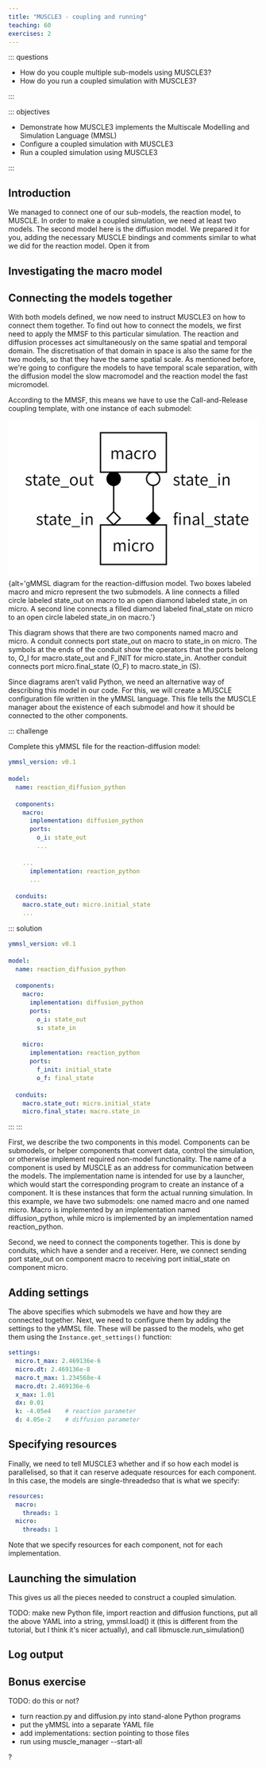 ```yaml
---
title: "MUSCLE3 - coupling and running"
teaching: 60
exercises: 2
---
```


::: questions

- How do you couple multiple sub-models using MUSCLE3?
- How do you run a coupled simulation with MUSCLE3?

:::

::: objectives

- Demonstrate how MUSCLE3 implements the Multiscale Modelling and Simulation Language (MMSL)
- Configure a coupled simulation with MUSCLE3
- Run a coupled simulation using MUSCLE3

:::

## Introduction

We managed to connect one of our sub-models, the reaction model, to MUSCLE. In order to make a coupled simulation, we need at least two models. The second model here is the diffusion model. We prepared it for you, adding the necessary MUSCLE bindings and comments similar to what we did for the reaction model. Open it from 

## Investigating the macro model


## Connecting the models together

With both models defined, we now need to instruct MUSCLE3 on how to connect them together. To find out how to connect the models, we first need to apply the MMSF to this particular simulation. The reaction and diffusion processes act simultaneously on the same spatial and temporal domain. The discretisation of that domain in space is also the same for the two models, so that they have the same spatial scale. As mentioned before, we're going to configure the models to have temporal scale separation, with the diffusion model the slow macromodel and the reaction model the fast micromodel.

According to the MMSF, this means we have to use the Call-and-Release coupling template, with one instance of each submodel:

![gMMSL diagram for the reaction-diffusion model](fig/ep04-reaction-diffusion-coupling.png){alt='gMMSL diagram for the reaction-diffusion model. Two boxes labeled macro and micro represent the two submodels. A line connects a filled circle labeled state_out on macro to an open diamond labeled state_in on micro. A second line connects a filled diamond labeled final_state on micro to an open circle labeled state_in on macro.'}

This diagram shows that there are two components named macro and micro. A conduit connects port state_out on macro to state_in on micro. The symbols at the ends of the conduit show the operators that the ports belong to, O_I for macro.state_out and F_INIT for micro.state_in. Another conduit connects port micro.final_state (O_F) to macro.state_in (S).

Since diagrams aren’t valid Python, we need an alternative way of describing this model in our code. For this, we will create a MUSCLE configuration file written in the yMMSL language. This file tells the MUSCLE manager about the existence of each submodel and how it should be connected to the other components.

::: challenge

Complete this yMMSL file for the reaction-diffusion model:

```yaml
ymmsl_version: v0.1

model:
  name: reaction_diffusion_python

  components:
    macro:
      implementation: diffusion_python
      ports:
        o_i: state_out
        ...

    ...
      implementation: reaction_python
      ...

  conduits:
    macro.state_out: micro.initial_state
    ...
```


::: solution

```yaml
ymmsl_version: v0.1

model:
  name: reaction_diffusion_python

  components:
    macro:
      implementation: diffusion_python
      ports:
        o_i: state_out
        s: state_in

    micro:
      implementation: reaction_python
      ports:
        f_init: initial_state
        o_f: final_state

  conduits:
    macro.state_out: micro.initial_state
    micro.final_state: macro.state_in
```

:::
:::

First, we describe the two components in this model. Components can be submodels, or helper components that convert data, control the simulation, or otherwise implement required non-model functionality. The name of a component is used by MUSCLE as an address for communication between the models. The implementation name is intended for use by a launcher, which would start the corresponding program to create an instance of a component. It is these instances that form the actual running simulation. In this example, we have two submodels: one named macro and one named micro. Macro is implemented by an implementation named diffusion_python, while micro is implemented by an implementation named reaction_python.

Second, we need to connect the components together. This is done by conduits, which have a sender and a receiver. Here, we connect sending port state_out on component macro to receiving port initial_state on component micro.

## Adding settings

The above specifies which submodels we have and how they are connected together. Next, we need to configure them by adding the settings to the yMMSL file. These will be passed to the models, who get them using the `Instance.get_settings()` function:

```yaml
settings:
  micro.t_max: 2.469136e-6
  micro.dt: 2.469136e-8
  macro.t_max: 1.234568e-4
  macro.dt: 2.469136e-6
  x_max: 1.01
  dx: 0.01
  k: -4.05e4    # reaction parameter
  d: 4.05e-2    # diffusion parameter
```

## Specifying resources

Finally, we need to tell MUSCLE3 whether and if so how each model is parallelised, so that it can reserve adequate resources for each component. In this case, the models are single-threadedso that is what we specify:

```yaml
resources:
  macro:
    threads: 1
  micro:
    threads: 1
```

Note that we specify resources for each component, not for each implementation.

## Launching the simulation

This gives us all the pieces needed to construct a coupled simulation.

TODO: make new Python file, import reaction and diffusion functions, put all the above YAML into a string, ymmsl.load() it (this is different from the tutorial, but I think it's nicer actually), and call libmuscle.run_simulation()




## Log output



## Bonus exercise

TODO: do this or not?

- turn reaction.py and diffusion.py into stand-alone Python programs
- put the yMMSL into a separate YAML file
- add implementations: section pointing to those files
- run using muscle_manager --start-all


?
